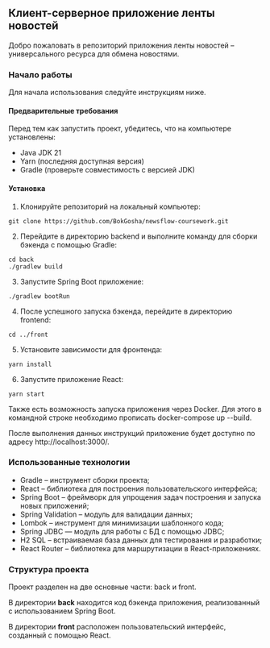 ## Клиент-серверное приложение ленты новостей

Добро пожаловать в репозиторий приложения ленты новостей – универсального ресурса для обмена новостями.

### Начало работы

Для начала использования следуйте инструкциям ниже.

#### Предварительные требования

Перед тем как запустить проект, убедитесь, что на компьютере установлены:

- Java JDK 21
- Yarn (последняя доступная версия)
- Gradle (проверьте совместимость с версией JDK)

#### Установка

1. Клонируйте репозиторий на локальный компьютер:
```shell
git clone https://github.com/BokGosha/newsflow-coursework.git
```

2. Перейдите в директорию backend и выполните команду для сборки бэкенда с помощью Gradle:
```shell
cd back
./gradlew build
```

3. Запустите Spring Boot приложение:
```shell
./gradlew bootRun
```

4. После успешного запуска бэкенда, перейдите в директорию frontend:
```shell
cd ../front
```

5. Установите зависимости для фронтенда:
```shell
yarn install
```

6. Запустите приложение React:
```shell
yarn start
```

Также есть возможность запуска приложения через Docker. Для этого в командной строке необходимо прописать docker-compose up --build.

После выполнения данных инструкций приложение будет доступно по адресу http://localhost:3000/.

### Использованные технологии

- Gradle – инструмент сборки проекта;
- React – библиотека для построения пользовательского интерфейса;
- Spring Boot – фреймворк для упрощения задач построения и запуска новых приложений;
- Spring Validation – модуль для валидации данных;
- Lombok – инструмент для минимизации шаблонного кода;
- Spring JDBC — модуль для работы с БД с помощью JDBC;
- H2 SQL – встраиваемая база данных для тестирования и разработки;
- React Router – библиотека для маршрутизации в React-приложениях.

### Структура проекта

Проект разделен на две основные части: back и front.

В директории **back** находится код бэкенда приложения, реализованный с использованием Spring Boot.

В директории **front** расположен пользовательский интерфейс, созданный с помощью React.
